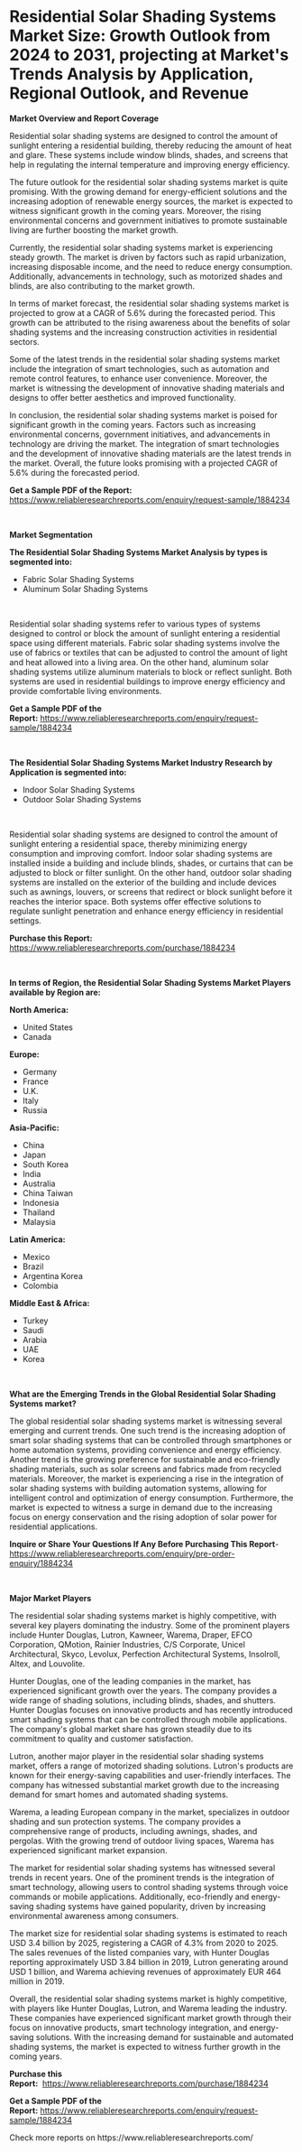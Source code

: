<p><h1>Residential Solar Shading Systems Market Size: Growth Outlook from 2024 to 2031, projecting at Market's Trends Analysis by Application, Regional Outlook, and Revenue</h1></p><p><strong>Market Overview and Report Coverage</strong></p>
<p><p>Residential solar shading systems are designed to control the amount of sunlight entering a residential building, thereby reducing the amount of heat and glare. These systems include window blinds, shades, and screens that help in regulating the internal temperature and improving energy efficiency.</p><p>The future outlook for the residential solar shading systems market is quite promising. With the growing demand for energy-efficient solutions and the increasing adoption of renewable energy sources, the market is expected to witness significant growth in the coming years. Moreover, the rising environmental concerns and government initiatives to promote sustainable living are further boosting the market growth.</p><p>Currently, the residential solar shading systems market is experiencing steady growth. The market is driven by factors such as rapid urbanization, increasing disposable income, and the need to reduce energy consumption. Additionally, advancements in technology, such as motorized shades and blinds, are also contributing to the market growth.</p><p>In terms of market forecast, the residential solar shading systems market is projected to grow at a CAGR of 5.6% during the forecasted period. This growth can be attributed to the rising awareness about the benefits of solar shading systems and the increasing construction activities in residential sectors.</p><p>Some of the latest trends in the residential solar shading systems market include the integration of smart technologies, such as automation and remote control features, to enhance user convenience. Moreover, the market is witnessing the development of innovative shading materials and designs to offer better aesthetics and improved functionality.</p><p>In conclusion, the residential solar shading systems market is poised for significant growth in the coming years. Factors such as increasing environmental concerns, government initiatives, and advancements in technology are driving the market. The integration of smart technologies and the development of innovative shading materials are the latest trends in the market. Overall, the future looks promising with a projected CAGR of 5.6% during the forecasted period.</p></p>
<p><strong>Get a Sample PDF of the Report:</strong> <a href="https://www.reliableresearchreports.com/enquiry/request-sample/1884234">https://www.reliableresearchreports.com/enquiry/request-sample/1884234</a></p>
<p>&nbsp;</p>
<p><strong>Market Segmentation</strong></p>
<p><strong>The Residential Solar Shading Systems Market Analysis by types is segmented into:</strong></p>
<p><ul><li>Fabric Solar Shading Systems</li><li>Aluminum Solar Shading Systems</li></ul></p>
<p>&nbsp;</p>
<p><p>Residential solar shading systems refer to various types of systems designed to control or block the amount of sunlight entering a residential space using different materials. Fabric solar shading systems involve the use of fabrics or textiles that can be adjusted to control the amount of light and heat allowed into a living area. On the other hand, aluminum solar shading systems utilize aluminum materials to block or reflect sunlight. Both systems are used in residential buildings to improve energy efficiency and provide comfortable living environments.</p></p>
<p><strong>Get a Sample PDF of the Report:</strong>&nbsp;<a href="https://www.reliableresearchreports.com/enquiry/request-sample/1884234">https://www.reliableresearchreports.com/enquiry/request-sample/1884234</a></p>
<p>&nbsp;</p>
<p><strong>The Residential Solar Shading Systems Market Industry Research by Application is segmented into:</strong></p>
<p><ul><li>Indoor Solar Shading Systems</li><li>Outdoor Solar Shading Systems</li></ul></p>
<p>&nbsp;</p>
<p><p>Residential solar shading systems are designed to control the amount of sunlight entering a residential space, thereby minimizing energy consumption and improving comfort. Indoor solar shading systems are installed inside a building and include blinds, shades, or curtains that can be adjusted to block or filter sunlight. On the other hand, outdoor solar shading systems are installed on the exterior of the building and include devices such as awnings, louvers, or screens that redirect or block sunlight before it reaches the interior space. Both systems offer effective solutions to regulate sunlight penetration and enhance energy efficiency in residential settings.</p></p>
<p><strong>Purchase this Report:</strong>&nbsp; <a href="https://www.reliableresearchreports.com/purchase/1884234">https://www.reliableresearchreports.com/purchase/1884234</a></p>
<p>&nbsp;</p>
<p><strong>In terms of Region, the Residential Solar Shading Systems Market Players available by Region are:</strong></p>
<p>
    <p> <strong> North America: </strong>
        <ul>
            <li>United States</li>
            <li>Canada</li>
        </ul>
        </p> 
    <p> <strong> Europe: </strong>
        <ul>
            <li>Germany</li>
            <li>France</li>
            <li>U.K.</li>
            <li>Italy</li>
            <li>Russia</li>
        </ul>
        </p> 
    <p> <strong> Asia-Pacific: </strong>
        <ul>
            <li>China</li>
            <li>Japan</li>
            <li>South Korea</li>
            <li>India</li>
            <li>Australia</li>
            <li>China Taiwan</li>
            <li>Indonesia</li>
            <li>Thailand</li>
            <li>Malaysia</li>
        </ul>
        </p> 
    <p> <strong> Latin America: </strong>
        <ul>
            <li>Mexico</li>
            <li>Brazil</li>
            <li>Argentina Korea</li>
            <li>Colombia</li>
        </ul>
        </p> 
    <p> <strong> Middle East & Africa: </strong>
        <ul>
            <li>Turkey</li>
            <li>Saudi</li>
            <li>Arabia</li>
            <li>UAE</li>
            <li>Korea</li>
        </ul>
    </p>
    </p>
<p>&nbsp;</p>
<p><strong>What are the Emerging Trends in the Global Residential Solar Shading Systems market?</strong></p>
<p><p>The global residential solar shading systems market is witnessing several emerging and current trends. One such trend is the increasing adoption of smart solar shading systems that can be controlled through smartphones or home automation systems, providing convenience and energy efficiency. Another trend is the growing preference for sustainable and eco-friendly shading materials, such as solar screens and fabrics made from recycled materials. Moreover, the market is experiencing a rise in the integration of solar shading systems with building automation systems, allowing for intelligent control and optimization of energy consumption. Furthermore, the market is expected to witness a surge in demand due to the increasing focus on energy conservation and the rising adoption of solar power for residential applications.</p></p>
<p><strong>Inquire or Share Your Questions If Any Before Purchasing This Report</strong>- <a href="https://www.reliableresearchreports.com/enquiry/pre-order-enquiry/1884234">https://www.reliableresearchreports.com/enquiry/pre-order-enquiry/1884234</a></p>
<p>&nbsp;</p>
<p><strong>Major Market Players</strong></p>
<p><p>The residential solar shading systems market is highly competitive, with several key players dominating the industry. Some of the prominent players include Hunter Douglas, Lutron, Kawneer, Warema, Draper, EFCO Corporation, QMotion, Rainier Industries, C/S Corporate, Unicel Architectural, Skyco, Levolux, Perfection Architectural Systems, Insolroll, Altex, and Louvolite.</p><p>Hunter Douglas, one of the leading companies in the market, has experienced significant growth over the years. The company provides a wide range of shading solutions, including blinds, shades, and shutters. Hunter Douglas focuses on innovative products and has recently introduced smart shading systems that can be controlled through mobile applications. The company's global market share has grown steadily due to its commitment to quality and customer satisfaction.</p><p>Lutron, another major player in the residential solar shading systems market, offers a range of motorized shading solutions. Lutron's products are known for their energy-saving capabilities and user-friendly interfaces. The company has witnessed substantial market growth due to the increasing demand for smart homes and automated shading systems.</p><p>Warema, a leading European company in the market, specializes in outdoor shading and sun protection systems. The company provides a comprehensive range of products, including awnings, shades, and pergolas. With the growing trend of outdoor living spaces, Warema has experienced significant market expansion.</p><p>The market for residential solar shading systems has witnessed several trends in recent years. One of the prominent trends is the integration of smart technology, allowing users to control shading systems through voice commands or mobile applications. Additionally, eco-friendly and energy-saving shading systems have gained popularity, driven by increasing environmental awareness among consumers.</p><p>The market size for residential solar shading systems is estimated to reach USD 3.4 billion by 2025, registering a CAGR of 4.3% from 2020 to 2025. The sales revenues of the listed companies vary, with Hunter Douglas reporting approximately USD 3.84 billion in 2019, Lutron generating around USD 1 billion, and Warema achieving revenues of approximately EUR 464 million in 2019.</p><p>Overall, the residential solar shading systems market is highly competitive, with players like Hunter Douglas, Lutron, and Warema leading the industry. These companies have experienced significant market growth through their focus on innovative products, smart technology integration, and energy-saving solutions. With the increasing demand for sustainable and automated shading systems, the market is expected to witness further growth in the coming years.</p></p>
<p><strong>Purchase this Report:</strong>&nbsp;&nbsp;<a href="https://www.reliableresearchreports.com/purchase/1884234">https://www.reliableresearchreports.com/purchase/1884234</a></p>
<p></p>
<p><strong>Get a Sample PDF of the Report:</strong>&nbsp;<a href="https://www.reliableresearchreports.com/enquiry/request-sample/1884234">https://www.reliableresearchreports.com/enquiry/request-sample/1884234</a></p>
<p>Check more reports on https://www.reliableresearchreports.com/</p>